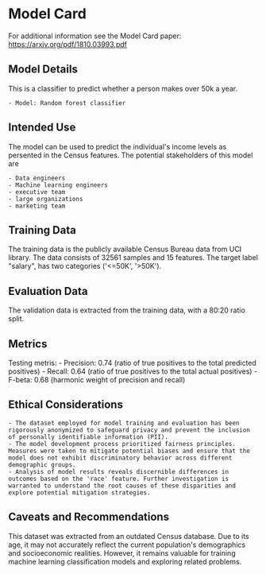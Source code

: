 # Model Card

For additional information see the Model Card paper: https://arxiv.org/pdf/1810.03993.pdf

## Model Details

This is a classifier to predict whether a person makes over 50k a year.

    - Model: Random forest classifier

## Intended Use

The model can be used to predict the individual's income levels as persented in the Census features. The potential stakeholders of this model are

    - Data engineers
    - Machine learning engineers
    - executive team
    - large organizations
    - marketing team

## Training Data

The training data is the publicly available Census Bureau data from UCI library. The data consists of 32561 samples and 15 features. The target label "salary", has two categories ('<=50K', '>50K'). 

## Evaluation Data

The validation data is extracted from the training data, with a 80:20 ratio split. 

## Metrics

Testing metris:
    - Precision: 0.74 (ratio of true positives to the total predicted positives)
    - Recall: 0.64 (ratio of true positives to the total actual positives)
    - F-beta: 0.68 (harmonic weight of precision and recall)

## Ethical Considerations

    - The dataset employed for model training and evaluation has been rigorously anonymized to safeguard privacy and prevent the inclusion of personally identifiable information (PII).
    - The model development process prioritized fairness principles. Measures were taken to mitigate potential biases and ensure that the model does not exhibit discriminatory behavior across different demographic groups. 
    - Analysis of model results reveals discernible differences in outcomes based on the 'race' feature. Further investigation is warranted to understand the root causes of these disparities and explore potential mitigation strategies.

## Caveats and Recommendations

This dataset was extracted from an outdated Census database. Due to its age, it may not accurately reflect the current population's demographics and socioeconomic realities. However, it remains valuable for training machine learning classification models and exploring related problems.
